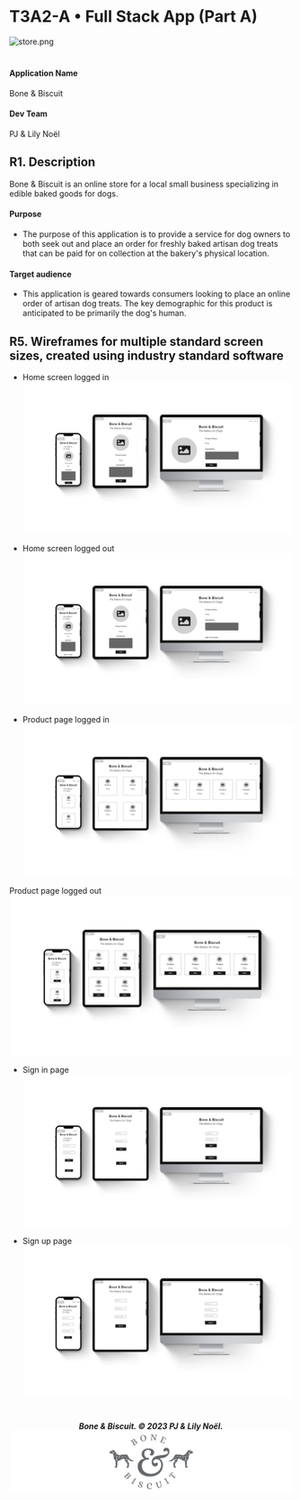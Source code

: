 # <b> T3A2-A • Full Stack App (Part A)</b>

![store.png](docs/store.png)

#

#### Application Name
Bone & Biscuit 

#### Dev Team
PJ & Lily Noël

## R1. Description
Bone & Biscuit is an online store for a local small business specializing in edible baked goods for dogs. 

#### Purpose
- The purpose of this application is to provide a service for dog owners to both seek out and place an order for freshly baked artisan dog treats that can be paid for on collection at the bakery's physical location. 

<!-- 

#### Functionality / Features
- User sign up / login 
- Create a new review
- Select a star rating 
- Edit & destroy own ratings  
  
- -->

#### Target audience
- This application is geared towards consumers looking to place an online order of artisan dog treats. The key demographic for this product is anticipated to be primarily the dog's human. 

<!-- #### Tech Stack -->


<!-- 
## R2. Dataflow Diagram 

## R3. Application Architecture Diagram

## R4. User Stories -->

## R5. Wireframes for multiple standard screen sizes, created using industry standard software

- Home screen logged in
![homeIn.png](docs/homeIn.png)

- Home screen logged out
![homeOut.png](docs/homeOut.png)

- Product page logged in
![itemIn.png](docs/itemIn.png)

Product page logged out
![itemOut.png](docs/itemOut.png)

- Sign in page
![signIn.png](docs/signIn.png)

- Sign up page
![signUp.png](docs/signUp.png)



<!-- ## R6 Screenshots of your Trello board throughout the duration of your project  -->


#

<h5 align="center">

Bone & Biscuit. © 2023 PJ & Lily Noël.
![logo.png](docs/logo.png)

</h5>